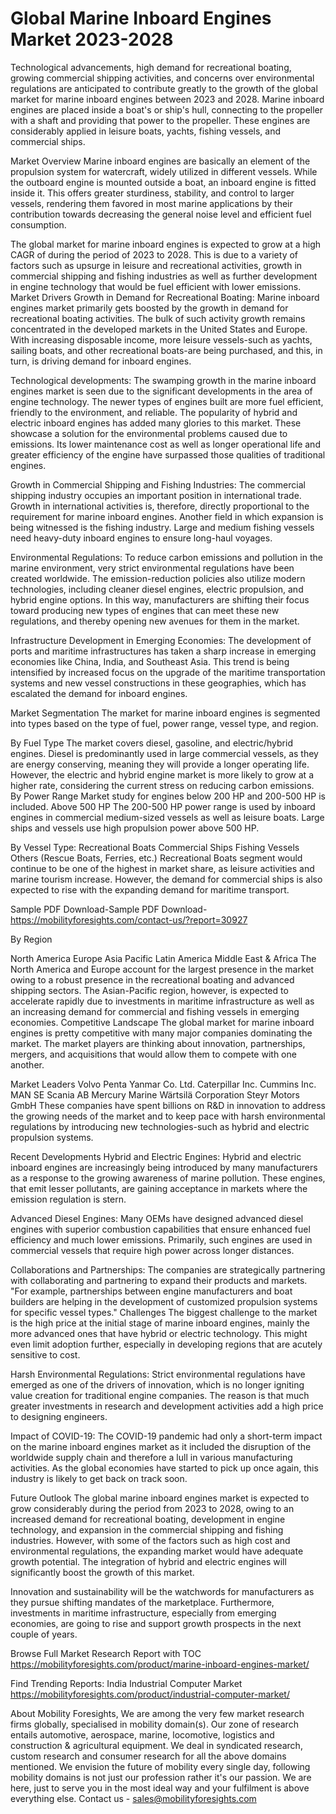 # Global Marine Inboard Engines Market 2023-2028
Technological advancements, high demand for recreational boating, growing commercial shipping activities, and concerns over environmental regulations are anticipated to contribute greatly to the growth of the global market for marine inboard engines between 2023 and 2028. Marine inboard engines are placed inside a boat's or ship's hull, connecting to the propeller with a shaft and providing that power to the propeller. These engines are considerably applied in leisure boats, yachts, fishing vessels, and commercial ships.


Market Overview
Marine inboard engines are basically an element of the propulsion system for watercraft, widely utilized in different vessels. While the outboard engine is mounted outside a boat, an inboard engine is fitted inside it. This offers greater sturdiness, stability, and control to larger vessels, rendering them favored in most marine applications by their contribution towards decreasing the general noise level and efficient fuel consumption.


The global market for marine inboard engines is expected to grow at a high CAGR of during the period of 2023 to 2028. This is due to a variety of factors such as upsurge in leisure and recreational activities, growth in commercial shipping and fishing industries as well as further development in engine technology that would be fuel efficient with lower emissions.
Market Drivers
Growth in Demand for Recreational Boating: Marine inboard engines market primarily gets boosted by the growth in demand for recreational boating activities. The bulk of such activity growth remains concentrated in the developed markets in the United States and Europe. With increasing disposable income, more leisure vessels-such as yachts, sailing boats, and other recreational boats-are being purchased, and this, in turn, is driving demand for inboard engines.


Technological developments: The swamping growth in the marine inboard engines market is seen due to the significant developments in the area of engine technology. The newer types of engines built are more fuel efficient, friendly to the environment, and reliable. The popularity of hybrid and electric inboard engines has added many glories to this market. These showcase a solution for the environmental problems caused due to emissions. Its lower maintenance cost as well as longer operational life and greater efficiency of the engine have surpassed those qualities of traditional engines.


Growth in Commercial Shipping and Fishing Industries: The commercial shipping industry occupies an important position in international trade. Growth in international activities is, therefore, directly proportional to the requirement for marine inboard engines. Another field in which expansion is being witnessed is the fishing industry. Large and medium fishing vessels need heavy-duty inboard engines to ensure long-haul voyages.


Environmental Regulations: To reduce carbon emissions and pollution in the marine environment, very strict environmental regulations have been created worldwide. The emission-reduction policies also utilize modern technologies, including cleaner diesel engines, electric propulsion, and hybrid engine options. In this way, manufacturers are shifting their focus toward producing new types of engines that can meet these new regulations, and thereby opening new avenues for them in the market.


Infrastructure Development in Emerging Economies: The development of ports and maritime infrastructures has taken a sharp increase in emerging economies like China, India, and Southeast Asia. This trend is being intensified by increased focus on the upgrade of the maritime transportation systems and new vessel constructions in these geographies, which has escalated the demand for inboard engines.


Market Segmentation
The market for marine inboard engines is segmented into types based on the type of fuel, power range, vessel type, and region.


By Fuel Type
The market covers diesel, gasoline, and electric/hybrid engines. Diesel is predominantly used in large commercial vessels, as they are energy conserving, meaning they will provide a longer operating life. However, the electric and hybrid engine market is more likely to grow at a higher rate, considering the current stress on reducing carbon emissions.
By Power Range
Market study for engines below 200 HP and 200-500 HP is included.
Above 500 HP
The 200-500 HP power range is used by inboard engines in commercial medium-sized vessels as well as leisure boats. Large ships and vessels use high propulsion power above 500 HP.


By Vessel Type:
Recreational Boats
Commercial Ships
Fishing Vessels
Others (Rescue Boats, Ferries, etc.)
Recreational Boats segment would continue to be one of the highest in market share, as leisure activities and marine tourism increase. However, the demand for commercial ships is also expected to rise with the expanding demand for maritime transport.


Sample PDF Download-Sample PDF Download- https://mobilityforesights.com/contact-us/?report=30927




By Region


North America
Europe
Asia Pacific
Latin America
Middle East & Africa
The North America and Europe account for the largest presence in the market owing to a robust presence in the recreational boating and advanced shipping sectors. The Asian-Pacific region, however, is expected to accelerate rapidly due to investments in maritime infrastructure as well as an increasing demand for commercial and fishing vessels in emerging economies.
Competitive Landscape
The global market for marine inboard engines is pretty competitive with many major companies dominating the market. The market players are thinking about innovation, partnerships, mergers, and acquisitions that would allow them to compete with one another.


Market Leaders
Volvo Penta
Yanmar Co. Ltd.
Caterpillar Inc.
Cummins Inc.
MAN SE
Scania AB
Mercury Marine
Wärtsilä Corporation
Steyr Motors GmbH
These companies have spent billions on R&D in innovation to address the growing needs of the market and to keep pace with harsh environmental regulations by introducing new technologies-such as hybrid and electric propulsion systems.


Recent Developments
Hybrid and Electric Engines: Hybrid and electric inboard engines are increasingly being introduced by many manufacturers as a response to the growing awareness of marine pollution. These engines, that emit lesser pollutants, are gaining acceptance in markets where the emission regulation is stern.


Advanced Diesel Engines: Many OEMs have designed advanced diesel engines with superior combustion capabilities that ensure enhanced fuel efficiency and much lower emissions. Primarily, such engines are used in commercial vessels that require high power across longer distances.


Collaborations and Partnerships: The companies are strategically partnering with collaborating and partnering to expand their products and markets. "For example, partnerships between engine manufacturers and boat builders are helping in the development of customized propulsion systems for specific vessel types." Challenges
The biggest challenge to the market is the high price at the initial stage of marine inboard engines, mainly the more advanced ones that have hybrid or electric technology. This might even limit adoption further, especially in developing regions that are acutely sensitive to cost.


Harsh Environmental Regulations: Strict environmental regulations have emerged as one of the drivers of innovation, which is no longer igniting value creation for traditional engine companies. The reason is that much greater investments in research and development activities add a high price to designing engineers.


Impact of COVID-19: The COVID-19 pandemic had only a short-term impact on the marine inboard engines market as it included the disruption of the worldwide supply chain and therefore a lull in various manufacturing activities. As the global economies have started to pick up once again, this industry is likely to get back on track soon.


Future Outlook
The global marine inboard engines market is expected to grow considerably during the period from 2023 to 2028, owing to an increased demand for recreational boating, development in engine technology, and expansion in the commercial shipping and fishing industries. However, with some of the factors such as high cost and environmental regulations, the expanding market would have adequate growth potential. The integration of hybrid and electric engines will significantly boost the growth of this market.


Innovation and sustainability will be the watchwords for manufacturers as they pursue shifting mandates of the marketplace. Furthermore, investments in maritime infrastructure, especially from emerging economies, are going to rise and support growth prospects in the next couple of years.




Browse Full Market Research Report with TOC https://mobilityforesights.com/product/marine-inboard-engines-market/








Find Trending Reports: 
India Industrial Computer Market https://mobilityforesights.com/product/industrial-computer-market/






About Mobility Foresights,
We are among the very few market research firms globally, specialised in mobility domain(s). Our zone of research entails automotive, aerospace, marine, locomotive, logistics and construction & agricultural equipment. We deal in syndicated research, custom research and consumer research for all the above domains mentioned.
We envision the future of mobility every single day, following mobility domains is not just our profession rather it's our passion. We are here, just to serve you in the most ideal way and your fulfilment is above everything else. Contact us -  sales@mobilityforesights.com 




